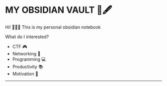 # MY OBSIDIAN VAULT 📖🖋️

Hi! 👋👋👋 This is my personal obsidian notebook

What do I interested?
- CTF 🎮
- Networking 📡
- Programming 💻
- Productivity 📚
- Motivation 💪

---
